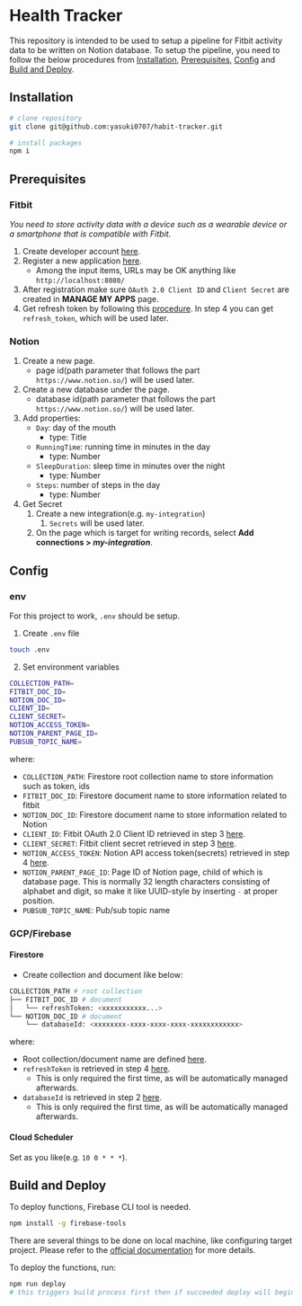 # Health Tracker

This repository is intended to be used to setup a pipeline for Fitbit activity data to be written on Notion database.
To setup the pipeline, you need to follow the below procedures from [Installation](#installation), [Prerequisites](#prerequisites), [Config](#config) and [Build and Deploy](#build-and-deploy).

## Installation

```sh
# clone repository
git clone git@github.com:yasuki0707/habit-tracker.git

# install packages
npm i
```

## Prerequisites

### Fitbit

_You need to store activity data with a device such as a wearable device or a smartphone that is compatible with Fitbit._

1. Create developer account [here](https://accounts.fitbit.com/signup).
2. Register a new application [here](https://dev.fitbit.com/apps/new).
   - Among the input items, URLs may be OK anything like `http://localhost:8080/`
3. After registration make sure `OAuth 2.0 Client ID` and `Client Secret` are created in **MANAGE MY APPS** page.
4. Get refresh token by following this [procedure](https://dev.fitbit.com/build/reference/web-api/troubleshooting-guide/oauth2-tutorial/). In step 4 you can get `refresh_token`, which will be used later.

### Notion

1. Create a new page.
   - page id(path parameter that follows the part `https://www.notion.so/`) will be used later.
2. Create a new database under the page.
   - database id(path parameter that follows the part `https://www.notion.so/`) will be used later.
3. Add properties:
   - `Day`: day of the mouth
     - type: Title
   - `RunningTime`: running time in minutes in the day
     - type: Number
   - `SleepDuration`: sleep time in minutes over the night
     - type: Number
   - `Steps`: number of steps in the day
     - type: Number
4. Get Secret
   1. Create a new integration(e.g. `my-integration`)
      1. `Secrets` will be used later.
   2. On the page which is target for writing records, select **Add connections > _my-integration_**.

## Config

### env

For this project to work, `.env` should be setup.

1. Create `.env` file

```sh
touch .env
```

2. Set environment variables

```sh
COLLECTION_PATH=
FITBIT_DOC_ID=
NOTION_DOC_ID=
CLIENT_ID=
CLIENT_SECRET=
NOTION_ACCESS_TOKEN=
NOTION_PARENT_PAGE_ID=
PUBSUB_TOPIC_NAME=
```

where:

- `COLLECTION_PATH`: Firestore root collection name to store information such as token, ids
- `FITBIT_DOC_ID`: Firestore document name to store information related to fitbit
- `NOTION_DOC_ID`: Firestore document name to store information related to Notion
- `CLIENT_ID`: Fitbit OAuth 2.0 Client ID retrieved in step 3 [here](#Fitbit).
- `CLIENT_SECRET`: Fitbit client secret retrieved in step 3 [here](#Fitbit).
- `NOTION_ACCESS_TOKEN`: Notion API access token(secrets) retrieved in step 4 [here](#Notion).
- `NOTION_PARENT_PAGE_ID`: Page ID of Notion page, child of which is database page. This is normally 32 length characters consisting of alphabet and digit, so make it like UUID-style by inserting `-` at proper position.
- `PUBSUB_TOPIC_NAME`: Pub/sub topic name

### GCP/Firebase

#### Firestore

- Create collection and document like below:

```sh
COLLECTION_PATH # root collection
├── FITBIT_DOC_ID # document
│   └── refreshToken: <xxxxxxxxxxx...>
└── NOTION_DOC_ID # document
    └── databaseId: <xxxxxxxx-xxxx-xxxx-xxxx-xxxxxxxxxxxx>
```

where:

- Root collection/document name are defined [here](#env).
- `refreshToken` is retrieved in step 4 [here](#Fitbit).
  - This is only required the first time, as will be automatically managed afterwards.
- `databaseId` is retrieved in step 2 [here](#Notion).
  - This is only required the first time, as will be automatically managed afterwards.

#### Cloud Scheduler

Set as you like(e.g. `10 0 * * *`).

## Build and Deploy

To deploy functions, Firebase CLI tool is needed.

```sh
npm install -g firebase-tools
```

There are several things to be done on local machine, like configuring target project. Please refer to the [official documentation](https://firebase.google.com/docs/functions/get-started?gen=2nd) for more details.

To deploy the functions, run:

```sh
npm run deploy
# this triggers build process first then if succeeded deploy will begin.
```

